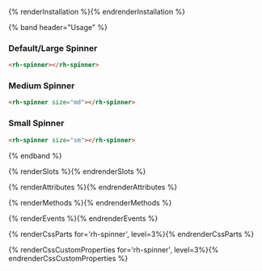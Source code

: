 {% renderInstallation %}{% endrenderInstallation %}

{% band header="Usage" %}
### Default/Large Spinner
```html
<rh-spinner></rh-spinner>
```

### Medium Spinner
```html
<rh-spinner size="md"></rh-spinner>
```

### Small Spinner
```html
<rh-spinner size="sm"></rh-spinner>
```
{% endband %}

{% renderSlots %}{% endrenderSlots %}

{% renderAttributes %}{% endrenderAttributes %}

{% renderMethods %}{% endrenderMethods %}

{% renderEvents %}{% endrenderEvents %}

{% renderCssParts for='rh-spinner', level=3%}{% endrenderCssParts %}

{% renderCssCustomProperties for='rh-spinner', level=3%}{% endrenderCssCustomProperties %}